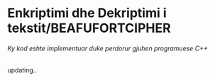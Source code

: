 # Enkriptimi dhe Dekriptimi i tekstit/BEAFUFORTCIPHER
###### Ky kod eshte implementuar duke perdorur gjuhen programuese C++
updating..
